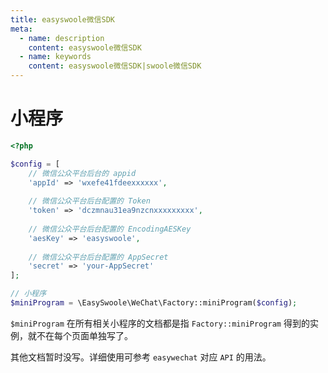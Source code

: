 ```yaml
---
title: easyswoole微信SDK
meta:
  - name: description
    content: easyswoole微信SDK
  - name: keywords
    content: easyswoole微信SDK|swoole微信SDK
---
```


# 小程序

```php
<?php

$config = [
    // 微信公众平台后台的 appid
    'appId' => 'wxefe41fdeexxxxxx', 
    
    // 微信公众平台后台配置的 Token
    'token' => 'dczmnau31ea9nzcnxxxxxxxxx',
    
    // 微信公众平台后台配置的 EncodingAESKey
    'aesKey' => 'easyswoole',
   
    // 微信公众平台后台配置的 AppSecret
    'secret' => 'your-AppSecret'
];

// 小程序
$miniProgram = \EasySwoole\WeChat\Factory::miniProgram($config);
```

`$miniProgram` 在所有相关小程序的文档都是指 `Factory::miniProgram` 得到的实例，就不在每个页面单独写了。


其他文档暂时没写。详细使用可参考 `easywechat` 对应 `API` 的用法。